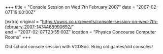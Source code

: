 +++
title = "Console Session on Wed 7th February 2007"
date = "2007-02-07T19:00:00Z"

[extra]
original = "https://uwcs.co.uk/events/console-session-on-wed-7th-february-2007-1474488990692/"    
end = "2007-02-07T23:55:00Z"
location = "Physics Concourse Computer Rooms"
+++

Old school console session with VGDSoc. Bring old games/old consoles\!

